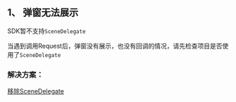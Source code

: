 ## 1、 弹窗无法展示

SDK暂不支持`SceneDelegate`

当遇到调用Request后，弹窗没有展示，也没有回调的情况，请先检查项目是否使用了`SceneDelegate`

### 解决方案：

[移除SceneDelegate](https://www.jianshu.com/p/49c6770a94e0)

<br>